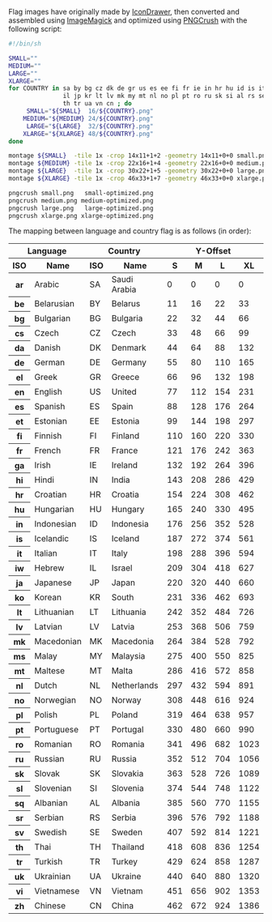 Flag images have originally made by [IconDrawer](http://www.icondrawer.com),
then converted and assembled using [ImageMagick](http://www.imagemagick.org/)
and optimized using [PNGCrush](http://pmt.sourceforge.net/pngcrush/index.html)
with the following script:

```bash
#!/bin/sh

SMALL=""
MEDIUM=""
LARGE=""
XLARGE=""
for COUNTRY in sa by bg cz dk de gr us es ee fi fr ie in hr hu id is it \
               il jp kr lt lv mk my mt nl no pl pt ro ru sk si al rs se \
               th tr ua vn cn ; do
     SMALL="${SMALL}  16/${COUNTRY}.png"
    MEDIUM="${MEDIUM} 24/${COUNTRY}.png"
     LARGE="${LARGE}  32/${COUNTRY}.png"
    XLARGE="${XLARGE} 48/${COUNTRY}.png"
done

montage ${SMALL}  -tile 1x -crop 14x11+1+2 -geometry 14x11+0+0 small.png
montage ${MEDIUM} -tile 1x -crop 22x16+1+4 -geometry 22x16+0+0 medium.png
montage ${LARGE}  -tile 1x -crop 30x22+1+5 -geometry 30x22+0+0 large.png
montage ${XLARGE} -tile 1x -crop 46x33+1+7 -geometry 46x33+0+0 xlarge.png

pngcrush small.png   small-optimized.png
pngcrush medium.png medium-optimized.png
pngcrush large.png   large-optimized.png
pngcrush xlarge.png xlarge-optimized.png
```

The mapping between language and country flag is as follows (in order):

<table>
  <thead>
    <tr>
      <th colspan="2">Language</th>
      <th colspan="2">Country</th>
      <th colspan="4">Y-Offset</th>
    </tr>
    <tr>
      <th>ISO</th>
      <th>Name</th>
      <th>ISO</th>
      <th>Name</th>
      <th>S</th>
      <th>M</th>
      <th>L</th>
      <th>XL</th>
    </tr>
  </thead>
  <tbody>
    <tr><th>ar</th><td>Arabic</td><td>SA</td><td>Saudi Arabia</td><td>0</td><td>0</td><td>0</td><td>0</td></tr>
    <tr><th>be</th><td>Belarusian</td><td>BY</td><td>Belarus</td><td>11</td><td>16</td><td>22</td><td>33</td></tr>
    <tr><th>bg</th><td>Bulgarian</td><td>BG</td><td>Bulgaria</td><td>22</td><td>32</td><td>44</td><td>66</td></tr>
    <tr><th>cs</th><td>Czech</td><td>CZ</td><td>Czech</td><td>33</td><td>48</td><td>66</td><td>99</td></tr>
    <tr><th>da</th><td>Danish</td><td>DK</td><td>Denmark</td><td>44</td><td>64</td><td>88</td><td>132</td></tr>
    <tr><th>de</th><td>German</td><td>DE</td><td>Germany</td><td>55</td><td>80</td><td>110</td><td>165</td></tr>
    <tr><th>el</th><td>Greek</td><td>GR</td><td>Greece</td><td>66</td><td>96</td><td>132</td><td>198</td></tr>
    <tr><th>en</th><td>English</td><td>US</td><td>United</td><td>77</td><td>112</td><td>154</td><td>231</td></tr>
    <tr><th>es</th><td>Spanish</td><td>ES</td><td>Spain</td><td>88</td><td>128</td><td>176</td><td>264</td></tr>
    <tr><th>et</th><td>Estonian</td><td>EE</td><td>Estonia</td><td>99</td><td>144</td><td>198</td><td>297</td></tr>
    <tr><th>fi</th><td>Finnish</td><td>FI</td><td>Finland</td><td>110</td><td>160</td><td>220</td><td>330</td></tr>
    <tr><th>fr</th><td>French</td><td>FR</td><td>France</td><td>121</td><td>176</td><td>242</td><td>363</td></tr>
    <tr><th>ga</th><td>Irish</td><td>IE</td><td>Ireland</td><td>132</td><td>192</td><td>264</td><td>396</td></tr>
    <tr><th>hi</th><td>Hindi</td><td>IN</td><td>India</td><td>143</td><td>208</td><td>286</td><td>429</td></tr>
    <tr><th>hr</th><td>Croatian</td><td>HR</td><td>Croatia</td><td>154</td><td>224</td><td>308</td><td>462</td></tr>
    <tr><th>hu</th><td>Hungarian</td><td>HU</td><td>Hungary</td><td>165</td><td>240</td><td>330</td><td>495</td></tr>
    <tr><th>in</th><td>Indonesian</td><td>ID</td><td>Indonesia</td><td>176</td><td>256</td><td>352</td><td>528</td></tr>
    <tr><th>is</th><td>Icelandic</td><td>IS</td><td>Iceland</td><td>187</td><td>272</td><td>374</td><td>561</td></tr>
    <tr><th>it</th><td>Italian</td><td>IT</td><td>Italy</td><td>198</td><td>288</td><td>396</td><td>594</td></tr>
    <tr><th>iw</th><td>Hebrew</td><td>IL</td><td>Israel</td><td>209</td><td>304</td><td>418</td><td>627</td></tr>
    <tr><th>ja</th><td>Japanese</td><td>JP</td><td>Japan</td><td>220</td><td>320</td><td>440</td><td>660</td></tr>
    <tr><th>ko</th><td>Korean</td><td>KR</td><td>South</td><td>231</td><td>336</td><td>462</td><td>693</td></tr>
    <tr><th>lt</th><td>Lithuanian</td><td>LT</td><td>Lithuania</td><td>242</td><td>352</td><td>484</td><td>726</td></tr>
    <tr><th>lv</th><td>Latvian</td><td>LV</td><td>Latvia</td><td>253</td><td>368</td><td>506</td><td>759</td></tr>
    <tr><th>mk</th><td>Macedonian</td><td>MK</td><td>Macedonia</td><td>264</td><td>384</td><td>528</td><td>792</td></tr>
    <tr><th>ms</th><td>Malay</td><td>MY</td><td>Malaysia</td><td>275</td><td>400</td><td>550</td><td>825</td></tr>
    <tr><th>mt</th><td>Maltese</td><td>MT</td><td>Malta</td><td>286</td><td>416</td><td>572</td><td>858</td></tr>
    <tr><th>nl</th><td>Dutch</td><td>NL</td><td>Netherlands</td><td>297</td><td>432</td><td>594</td><td>891</td></tr>
    <tr><th>no</th><td>Norwegian</td><td>NO</td><td>Norway</td><td>308</td><td>448</td><td>616</td><td>924</td></tr>
    <tr><th>pl</th><td>Polish</td><td>PL</td><td>Poland</td><td>319</td><td>464</td><td>638</td><td>957</td></tr>
    <tr><th>pt</th><td>Portuguese</td><td>PT</td><td>Portugal</td><td>330</td><td>480</td><td>660</td><td>990</td></tr>
    <tr><th>ro</th><td>Romanian</td><td>RO</td><td>Romania</td><td>341</td><td>496</td><td>682</td><td>1023</td></tr>
    <tr><th>ru</th><td>Russian</td><td>RU</td><td>Russia</td><td>352</td><td>512</td><td>704</td><td>1056</td></tr>
    <tr><th>sk</th><td>Slovak</td><td>SK</td><td>Slovakia</td><td>363</td><td>528</td><td>726</td><td>1089</td></tr>
    <tr><th>sl</th><td>Slovenian</td><td>SI</td><td>Slovenia</td><td>374</td><td>544</td><td>748</td><td>1122</td></tr>
    <tr><th>sq</th><td>Albanian</td><td>AL</td><td>Albania</td><td>385</td><td>560</td><td>770</td><td>1155</td></tr>
    <tr><th>sr</th><td>Serbian</td><td>RS</td><td>Serbia</td><td>396</td><td>576</td><td>792</td><td>1188</td></tr>
    <tr><th>sv</th><td>Swedish</td><td>SE</td><td>Sweden</td><td>407</td><td>592</td><td>814</td><td>1221</td></tr>
    <tr><th>th</th><td>Thai</td><td>TH</td><td>Thailand</td><td>418</td><td>608</td><td>836</td><td>1254</td></tr>
    <tr><th>tr</th><td>Turkish</td><td>TR</td><td>Turkey</td><td>429</td><td>624</td><td>858</td><td>1287</td></tr>
    <tr><th>uk</th><td>Ukrainian</td><td>UA</td><td>Ukraine</td><td>440</td><td>640</td><td>880</td><td>1320</td></tr>
    <tr><th>vi</th><td>Vietnamese</td><td>VN</td><td>Vietnam</td><td>451</td><td>656</td><td>902</td><td>1353</td></tr>
    <tr><th>zh</th><td>Chinese</td><td>CN</td><td>China</td><td>462</td><td>672</td><td>924</td><td>1386</td></tr>
  </tbody>
</table>

